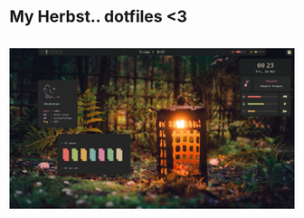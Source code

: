 <h1> My Herbst.. dotfiles <3 <h1>
<h1 align: "center"> <img src="https://github.com/N3k0Ch4n/.files/blob/main/Screenshot.png"> <h1>
